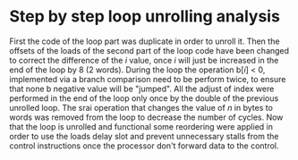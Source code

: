# Step by step loop unrolling analysis 
First the code of the loop part was duplicate in order to unroll it. Then the offsets of the loads of the second part of the loop code have been changed to correct the difference of the _i_ value, once _i_ will just be increased in the end of the loop by 8 (2 words). During the loop the operation b[_i_] < 0, implemented via a branch comparison need to be perform twice, to ensure that none b negative value will be "jumped". All the adjust of index were performed in the end of the loop only once by the double of the previous unrolled loop. The srai operation that changes the value of _n_ in bytes to words was removed from the loop to decrease the number of cycles. Now that the loop is unrolled and functional some reordering were applied in order to use the loads delay slot and prevent unnecessary stalls from the control instructions once the processor don't forward data to the control.
